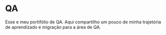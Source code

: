 # QA
Esse e meu portifólio de QA. Aqui compartilho um pouco de minha trajetória de aprendizado e migração para a área de QA. 
